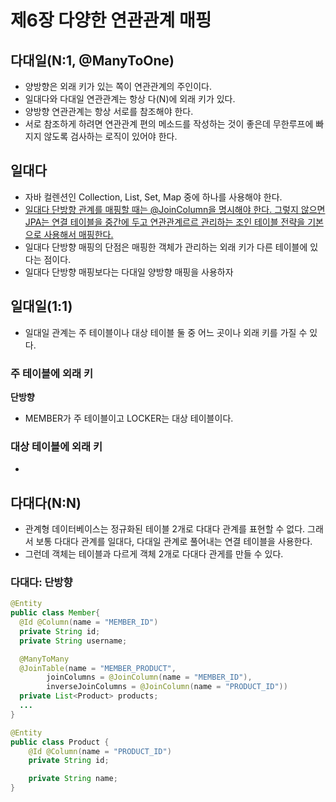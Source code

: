 # 제6장 다양한 연관관계 매핑

## 다대일(N:1, @ManyToOne)
- 양방향은 외래 키가 있는 쪽이 연관관계의 주인이다.
- 일대다와 다대일 연관관계는 항상 다(N)에 외래 키가 있다.
- 양방향 연관관계는 항상 서로를 참조해야 한다.
- 서로 참조하게 하려면 연관관계 편의 메소드를 작성하는 것이 좋은데 무한루프에 빠지지 않도록 검사하는 로직이 있어야 한다.

## 일대다
- 자바 컬렌션인 Collection, List, Set, Map 중에 하나를 사용해야 한다.
- <ins>일대다 단방향 관계를 매핑할 때는 @JoinColumn을 명시해야 한다. 그렇지 않으면 JPA는 연결 테이블을 중간에 두고 연관관계르르 관리하는 조인 테이블 전략을 기본으로 사용해서 매핑한다.</ins>
- 일대다 단방향 매핑의 단점은 매핑한 객체가 관리하는 외래 키가 다른 테이블에 있다는 점이다.
- 일대다 단방향 매핑보다는 다대일 양방향 매핑을 사용하자

## 일대일(1:1)
- 일대일 관계는 주 테이블이나 대상 테이블 둘 중 어느 곳이나 외래 키를 가질 수 있다.

### 주 테이블에 외래 키
**단방향**
- MEMBER가 주 테이블이고 LOCKER는 대상 테이블이다.


### 대상 테이블에 외래 키
-

## 다대다(N:N)
- 관계형 데이터베이스는 정규화된 테이블 2개로 다대다 관계를 표현할 수 없다. 그래서 보통 다대다 관계를 일대다, 다대일 관계로 풀어내는 연결 테이블을 사용한다.
- 그런데 객체는 테이블과 다르게 객체 2개로 다대다 관게를 만들 수 있다.

### 다대다: 단방향
```java
@Entity
public class Member{
  @Id @Column(name = "MEMBER_ID")
  private String id;
  private String username;

  @ManyToMany
  @JoinTable(name = "MEMBER_PRODUCT",
        joinColumns = @JoinColumn(name = "MEMBER_ID"),
        inverseJoinColumns = @JoinColumn(name = "PRODUCT_ID"))
  private List<Product> products;
  ...
}
```

```java
@Entity
public class Product {
    @Id @Column(name = "PRODUCT_ID")
    private String id;

    private String name;
}
```




